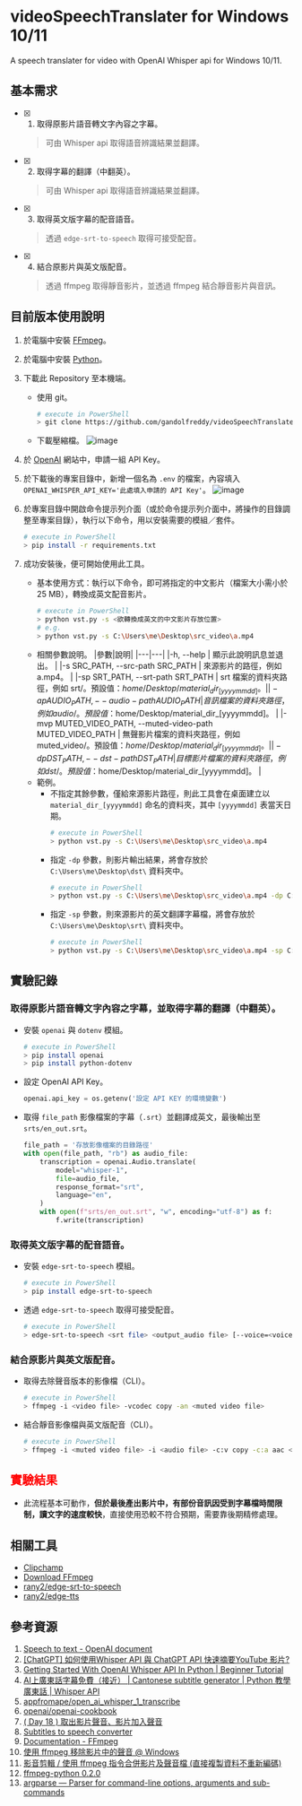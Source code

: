 # videoSpeechTranslater for Windows 10/11
A speech translater for video with OpenAI Whisper api for Windows 10/11.

## 基本需求
- [x] 1. 取得原影片語音轉文字內容之字幕。
    > 可由 Whisper api 取得語音辨識結果並翻譯。 
- [x] 2. 取得字幕的翻譯（中翻英）。
    > 可由 Whisper api 取得語音辨識結果並翻譯。 
- [x] 3. 取得英文版字幕的配音語音。
    > 透過 `edge-srt-to-speech` 取得可接受配音。
- [x] 4. 結合原影片與英文版配音。
    > 透過 ffmpeg 取得靜音影片，並透過 ffmpeg 結合靜音影片與音訊。 

## 目前版本使用說明
1. 於電腦中安裝 [FFmpeg](https://ffmpeg.org/download.html#build-windows)。
2. 於電腦中安裝 [Python](https://www.python.org/downloads/)。
3. 下載此 Repository 至本機端。
    * 使用 git。
        ```bash
        # execute in PowerShell
        > git clone https://github.com/gandolfreddy/videoSpeechTranslater.git
        ```
    * 下載壓縮檔。
        ![image](https://github.com/gandolfreddy/videoSpeechTranslater/assets/22278312/2f85cacf-eef2-4193-9178-ab8c130f62cb)
        
3. 於 [OpenAI](https://platform.openai.com/account/api-keys) 網站中，申請一組 API Key。
4. 於下載後的專案目錄中，新增一個名為 `.env` 的檔案，內容填入 `OPENAI_WHISPER_API_KEY='此處填入申請的 API Key'`。
    ![image](https://github.com/gandolfreddy/videoSpeechTranslater/assets/22278312/23b856c0-5880-4e12-9d79-ed7b3beb4d49)
    
5. 於專案目錄中開啟命令提示列介面（或於命令提示列介面中，將操作的目錄調整至專案目錄），執行以下命令，用以安裝需要的模組／套件。
    ```bash
    # execute in PowerShell
    > pip install -r requirements.txt
    ```
6. 成功安裝後，便可開始使用此工具。
    * 基本使用方式：執行以下命令，即可將指定的中文影片（檔案大小需小於 25 MB），轉換成英文配音影片。
        ```bash
        # execute in PowerShell
        > python vst.py -s <欲轉換成英文的中文影片存放位置>
        # e.g.
        > python vst.py -s C:\Users\me\Desktop\src_video\a.mp4
        ```
    * 相關參數說明。
        |參數|說明|
        |---|---|
        |-h, --help | 顯示此說明訊息並退出。 |
        |-s SRC_PATH, --src-path SRC_PATH | 來源影片的路徑，例如 a.mp4。 |
        |-sp SRT_PATH, --srt-path SRT_PATH | srt 檔案的資料夾路徑，例如 srt/。預設值：$home/Desktop/material_dir_[yyyymmdd]。 |
        |-ap AUDIO_PATH, --audio-path AUDIO_PATH | 音訊檔案的資料夾路徑，例如 audio/。預設值：$home/Desktop/material_dir_[yyyymmdd]。 |
        |-mvp MUTED_VIDEO_PATH, --muted-video-path MUTED_VIDEO_PATH | 無聲影片檔案的資料夾路徑，例如 muted_video/。預設值：$home/Desktop/material_dir_[yyyymmdd]。 |
        |-dp DST_PATH, --dst-path DST_PATH | 目標影片檔案的資料夾路徑，例如 dst/。預設值：$home/Desktop/material_dir_[yyyymmdd]。 |
    * 範例。
        * 不指定其餘參數，僅給來源影片路徑，則此工具會在桌面建立以 `material_dir_[yyyymmdd]` 命名的資料夾，其中 `[yyyymmdd]` 表當天日期。
            ```bash
            # execute in PowerShell
            > python vst.py -s C:\Users\me\Desktop\src_video\a.mp4
            ```
        * 指定 `-dp` 參數，則影片輸出結果，將會存放於 `C:\Users\me\Desktop\dst\` 資料夾中。
            ```bash
            # execute in PowerShell
            > python vst.py -s C:\Users\me\Desktop\src_video\a.mp4 -dp C:\Users\me\Desktop\dst\
            ```
        * 指定 `-sp` 參數，則來源影片的英文翻譯字幕檔，將會存放於 `C:\Users\me\Desktop\srt\` 資料夾中。
            ```bash
            # execute in PowerShell
            > python vst.py -s C:\Users\me\Desktop\src_video\a.mp4 -sp C:\Users\me\Desktop\srt\
            ```


## 實驗記錄
### 取得原影片語音轉文字內容之字幕，並取得字幕的翻譯（中翻英）。
* 安裝 `openai` 與 `dotenv` 模組。
    ```bash
    # execute in PowerShell
    > pip install openai
    > pip install python-dotenv
    ```
* 設定 OpenAI API Key。
    ```python
    openai.api_key = os.getenv('設定 API KEY 的環境變數')
    ```
* 取得 `file_path` 影像檔案的字幕（`.srt`）並翻譯成英文，最後輸出至 `srts/en_out.srt`。
    ```python
    file_path = '存放影像檔案的目錄路徑'
    with open(file_path, "rb") as audio_file:
        transcription = openai.Audio.translate(
            model="whisper-1",
            file=audio_file,
            response_format="srt",
            language="en",
        )
        with open(f"srts/en_out.srt", "w", encoding="utf-8") as f:
            f.write(transcription)
    ```
### 取得英文版字幕的配音語音。
* 安裝 `edge-srt-to-speech` 模組。
    ```bash
    # execute in PowerShell
    > pip install edge-srt-to-speech
    ```
* 透過 `edge-srt-to-speech` 取得可接受配音。
    ```bash
    # execute in PowerShell
    > edge-srt-to-speech <srt file> <output_audio file> [--voice=<voice name>] [--default-speed<=[+-][0-100]%>]
    ```
### 結合原影片與英文版配音。
* 取得去除聲音版本的影像檔（CLI）。
    ```bash
    # execute in PowerShell
    > ffmpeg -i <video file> -vcodec copy -an <muted video file>
    ```
* 結合靜音影像檔與英文版配音（CLI）。
    ```bash
    # execute in PowerShell
    > ffmpeg -i <muted video file> -i <audio file> -c:v copy -c:a aac <output_video file> -shortest
    ```

## <span style="color: red;">實驗結果</span>
- 此流程基本可動作，**但於最後產出影片中，有部份音訊因受到字幕檔時間限制，讀文字的速度較快**，直接使用恐較不符合預期，需要靠後期精修處理。

## 相關工具
- [Clipchamp](https://app.clipchamp.com/)
- [Download FFmpeg](https://ffmpeg.org/download.html#build-windows)
- [rany2/edge-srt-to-speech](https://github.com/rany2/edge-srt-to-speech)
- [rany2/edge-tts](https://github.com/rany2/edge-tts)

## 參考資源
1. [Speech to text - OpenAI document](https://platform.openai.com/docs/guides/speech-to-text)
2. [[ChatGPT] 如何使用Whisper API 與 ChatGPT API 快速摘要YouTube 影片?](https://youtu.be/uD5_pKbBhgo)
3. [Getting Started With OpenAI Whisper API In Python | Beginner Tutorial](https://youtu.be/BkcSJol59Rg)
4. [AI上廣東話字幕免費（接近） | Cantonese subtitle generator | Python 教學 廣東話 | Whisper API](https://youtu.be/04bgLwKjCmY)
5. [appfromape/open_ai_whisper_1_transcribe](https://github.com/appfromape/open_ai_whisper_1_transcribe)
6. [openai/openai-cookbook](https://github.com/openai/openai-cookbook)
7. [( Day 18 ) 取出影片聲音、影片加入聲音](https://ithelp.ithome.com.tw/articles/10292945?sc=rss.qu)
8. [Subtitles to speech converter](https://voicenotebook.com/srtspeaker.php)
9. [Documentation - FFmpeg](https://www.ffmpeg.org/documentation.html)
10. [使用 ffmpeg 移除影片中的聲音 @ Windows](https://blog.changyy.org/2013/08/ffmpeg-windows.html)
11. [影音剪輯 / 使用 ffmpeg 指令合併影片及聲音檔 (直接複製資料不重新編碼)](https://note.charlestw.com/merging-video-and-audio-in-ffmpeg/)
12. [ffmpeg-python 0.2.0](https://pypi.org/project/ffmpeg-python/)
13. [argparse — Parser for command-line options, arguments and sub-commands](https://docs.python.org/3/library/argparse.html)
